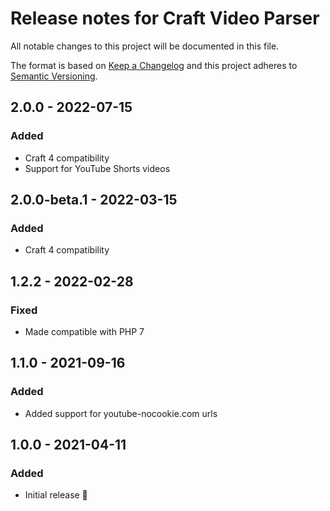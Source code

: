 # Release notes for Craft Video Parser

All notable changes to this project will be documented in this file.

The format is based on [Keep a Changelog](http://keepachangelog.com/) and this project adheres to [Semantic Versioning](http://semver.org/).


## 2.0.0 - 2022-07-15
### Added
- Craft 4 compatibility
- Support for YouTube Shorts videos


## 2.0.0-beta.1 - 2022-03-15
### Added
- Craft 4 compatibility

## 1.2.2 - 2022-02-28
### Fixed
- Made compatible with PHP 7

## 1.1.0 - 2021-09-16
### Added
- Added support for youtube-nocookie.com urls

## 1.0.0 - 2021-04-11
### Added
- Initial release 🎉
